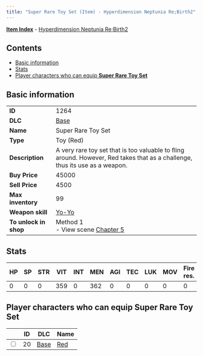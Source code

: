 ```yaml
---
title: "Super Rare Toy Set (Item) - Hyperdimension Neptunia Re;Birth2"
---
```


[**Item Index**](/neptunia/rb2/item/index.html) - [Hyperdimension Neptunia Re;Birth2](/neptunia/rb2)

## Contents

- [Basic information](#basic-information)
- [Stats](#stats)
- [Player characters who can equip **Super Rare Toy Set**](#player-characters-who-can-equip-super-rare-toy-set)

## Basic information

|   |   |
| -- | -- |
| **ID** | 1264 |
| **DLC** | [Base](/neptunia/rb2/dlc/0-base.html) |
| **Name** | Super Rare Toy Set |
| **Type** | Toy (Red) |
| **Description** | A very rare toy set that is too valuable to fling around. However, Red takes that as a challenge, thus its use as a weapon. |
| **Buy Price** | 45000 |
| **Sell Price** | 4500 |
| **Max inventory** | 99 |
| **Weapon skill** | [Yo-Yo](/neptunia/rb2/skill/0-2601-yo-yo.html) |
| **To unlock in shop** | Method 1<br />- View scene [Chapter 5](/neptunia/rb2/scene/0-351-chapter-5.html) |

## Stats

| HP | SP | STR | VIT | INT | MEN | AGI | TEC | LUK | MOV | Fire res. | Ice res. | Wind res. | Lightning res. |
| -- | -- | --- | --- | --- | --- | --- | --- | --- | --- | --------- | -------- | --------- | -------------- |
| 0 | 0 | 0 | 359 | 0 | 362 | 0 | 0 | 0 | 0 | 0 | 0 | 0 | 0 |

## Player characters who can equip **Super Rare Toy Set**

|    | ID | DLC | Name |
| -- | -- | --- | ---- |
| <input type="checkbox" id="rb2-player-0-20" class="trackbox" /> | 20 | [Base](/neptunia/rb2/dlc/0-base.html) | [Red](/neptunia/rb2/player/0-20-red.html) |